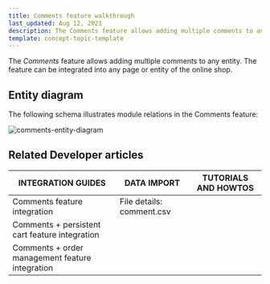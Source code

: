 ```yaml
---
title: Comments feature walkthrough
last_updated: Aug 12, 2021
description: The Comments feature allows adding multiple comments to any entity
template: concept-topic-template
---
```


The _Comments_ feature allows adding multiple comments to any entity. The feature can be integrated into any page or entity of the online shop.

<!--
To learn more about the feature and to find out how end users use it, see [Comments feature overview](https://documentation.spryker.com/docs/comments-feature-overview) for business users.
-->

## Entity diagram

The following schema illustrates module relations in the Comments feature:

<div class="width-100">

![comments-entity-diagram](https://spryker.s3.eu-central-1.amazonaws.com/docs/Features/Mailing+&+Communication/Comments/techspec-comments-module-diagram.png)

</div>


## Related Developer articles

|INTEGRATION GUIDES  | DATA IMPORT | TUTORIALS AND HOWTOS |
|---------|---------|--------|
| Comments feature integration  | File details: comment.csv  |
| Comments + persistent cart feature integration |   |
| Comments + order management feature integration |   |
